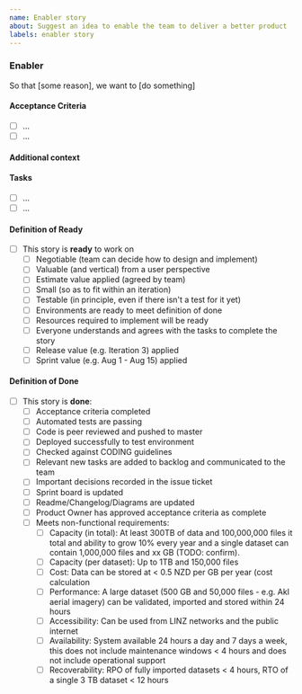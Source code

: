 ```yaml
---
name: Enabler story
about: Suggest an idea to enable the team to deliver a better product
labels: enabler story
---
```


### Enabler

<!-- A description of the enabler that covers what needs to be done why it needs to be done. It should be understandable by all members of the team -->

So that [some reason], we want to [do something]

#### Acceptance Criteria

<!-- Requirements to accept this enabler as completed -->

- [ ] ...
- [ ] ...

#### Additional context

<!-- Add any other context here -->

#### Tasks

<!-- Tasks needed to complete this enabler -->

- [ ] ...
- [ ] ...

#### Definition of Ready

- [ ] This story is **ready** to work on
  - [ ] Negotiable (team can decide how to design and implement)
  - [ ] Valuable (and vertical) from a user perspective
  - [ ] Estimate value applied (agreed by team)
  - [ ] Small (so as to fit within an iteration)
  - [ ] Testable (in principle, even if there isn't a test for it yet)
  - [ ] Environments are ready to meet definition of done
  - [ ] Resources required to implement will be ready
  - [ ] Everyone understands and agrees with the tasks to complete the story
  - [ ] Release value (e.g. Iteration 3) applied
  - [ ] Sprint value (e.g. Aug 1 - Aug 15) applied

#### Definition of Done

- [ ] This story is **done**:
  - [ ] Acceptance criteria completed
  - [ ] Automated tests are passing
  - [ ] Code is peer reviewed and pushed to master
  - [ ] Deployed successfully to test environment
  - [ ] Checked against CODING guidelines
  - [ ] Relevant new tasks are added to backlog and communicated to the team
  - [ ] Important decisions recorded in the issue ticket
  - [ ] Sprint board is updated
  - [ ] Readme/Changelog/Diagrams are updated
  - [ ] Product Owner has approved acceptance criteria as complete
  - [ ] Meets non-functional requirements:
    - [ ] Capacity (in total): At least 300TB of data and 100,000,000 files it total and ability to
          grow 10% every year and a single dataset can contain 1,000,000 files and xx GB (TODO:
          confirm).
    - [ ] Capacity (per dataset): Up to 1TB and 150,000 files
    - [ ] Cost: Data can be stored at < 0.5 NZD per GB per year (cost calculation
    - [ ] Performance: A large dataset (500 GB and 50,000 files - e.g. Akl aerial imagery) can be
          validated, imported and stored within 24 hours
    - [ ] Accessibility: Can be used from LINZ networks and the public internet
    - [ ] Availability: System available 24 hours a day and 7 days a week, this does not include
          maintenance windows < 4 hours and does not include operational support
    - [ ] Recoverability: RPO of fully imported datasets < 4 hours, RTO of a single 3 TB dataset <
          12 hours

<!-- Please add one or more of these labels: 'spike', 'refactor', 'architecture', 'infrastructure', 'compliance' -->
